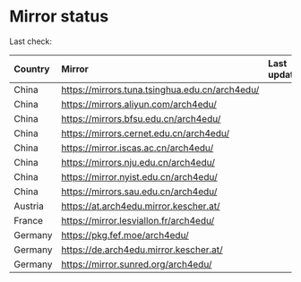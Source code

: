 <script src="./time.js"></script>
# Mirror status
Last check: <script type="text/javascript">localize(1740342127.9654515);</script>

|Country|Mirror|Last update|
|:------|:-----|:----------|
|China|https://mirrors.tuna.tsinghua.edu.cn/arch4edu/|<script type="text/javascript">localize(1740292814);</script>|
|China|https://mirrors.aliyun.com/arch4edu/|<script type="text/javascript">localize(1740292814);</script>|
|China|https://mirrors.bfsu.edu.cn/arch4edu/|<script type="text/javascript">localize(1740292814);</script>|
|China|https://mirrors.cernet.edu.cn/arch4edu/|<script type="text/javascript">localize(1740292814);</script>|
|China|https://mirror.iscas.ac.cn/arch4edu/|<script type="text/javascript">localize(1740292814);</script>|
|China|https://mirrors.nju.edu.cn/arch4edu/|<script type="text/javascript">localize(1740206607);</script>|
|China|https://mirror.nyist.edu.cn/arch4edu/|<script type="text/javascript">localize(1740292814);</script>|
|China|https://mirrors.sau.edu.cn/arch4edu/|<script type="text/javascript">localize(1731653531);</script>|
|Austria|https://at.arch4edu.mirror.kescher.at/|<script type="text/javascript">localize(1740292814);</script>|
|France|https://mirror.lesviallon.fr/arch4edu/|<script type="text/javascript">localize(1740292814);</script>|
|Germany|https://pkg.fef.moe/arch4edu/|<script type="text/javascript">localize(1740292814);</script>|
|Germany|https://de.arch4edu.mirror.kescher.at/|<script type="text/javascript">localize(1740292814);</script>|
|Germany|https://mirror.sunred.org/arch4edu/|<script type="text/javascript">localize(1740292814);</script>|

<script src="./tablefilter/tablefilter.js"></script>
<script src="./table.js"></script>